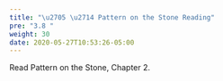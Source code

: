 ```yaml
---
title: "\u2705 \u2714 Pattern on the Stone Reading"
pre: "3.8 "
weight: 30
date: 2020-05-27T10:53:26-05:00
---
```


Read Pattern on the Stone, Chapter 2.


